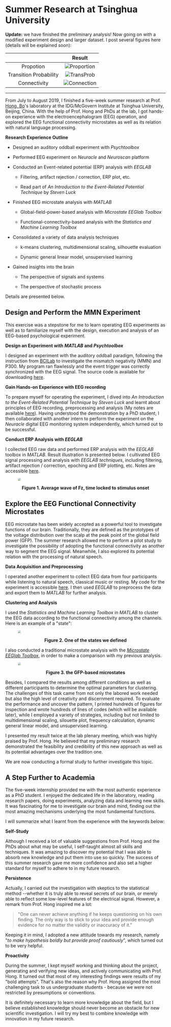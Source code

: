# Summer Research at Tsinghua University

**Update:** we have finished the preliminary analysis! Now going on with a modified experiment design and larger dataset. I post several figures here (details will be explained soon):

|                        |               Result               |
| :--------------------: | :--------------------------------: |
|       Propotion        |   ![Proportion](newMondProp.png)   |
| Transition Probability | ![TransProb](newMondTransProb.png) |
|      Connectivity      |  ![Connection](newMondNegCon.png)  |



---

From July to August 2019, I finished a five-week summer research at Prof. [Hong, Bo](http://mcgovern.med.tsinghua.edu.cn/en/infoshow-1205.html)'s laboratory at the IDG/McGovern Institute at Tsinghua University, Beijing, China. With the help of Prof. Hong and PhDs at the lab, I got hands-on experience with the electroencephalogram (EEG) operation, and explored the EEG functional connectivity microstates as well as its relation with natural language processing.

**Research Experience Outline**

-   Designed an auditory oddball experiment with *Psychtoolbox*

-   Performed EEG experiment on *Neuracle* and *Neuroscan* platform

-   Conducted an Event-related potential (ERP) analysis with *EEGLAB*

    -   Filtering, artifact rejection / correction, ERP plot, etc.

    -   Read part of *An Introduction to the Event-Related Potential Technique* by *Steven Luck*

-   Finished EEG microstate analysis with *MATLAB*

    -   Global-field-power-based analysis with *Microstate EEGlab Toolbox*

    -   Functional-connectivity-based analysis with the *Statistics and Machine Learning Toolbox*

-   Consolidated a variety of data analysis techniques

    -   k-means clustering, multidimensional scaling, silhouette evaluation

    -   Dynamic general linear model, unsupervised learning

-   Gained insights into the brain

    -   The perspective of signals and systems

    -   The perspective of stochastic process

Details are presented below.



## Design and Perform the MMN Experiment

This exercise was a stepstone for me to learn operating EEG experiments as well as to familiarize myself with the design, execution and analysis of an EEG-based psychological experiment.

**Design an Experiment with *MATLAB* and *Psychtoolbox***

I designed an experiment with the auditory oddball paradigm, following the instruction from [BCILab](http://naplab.ee.columbia.edu/uploads/6/4/8/4/64845489/labinstruction5.pdf) to investigate the mismatch negativity (MMN) and P300. My program ran flawlessly and the event trigger was correctly synchronized with the EEG signal. The source code is available for downloading [here](mmn/Task1A.m).

**Gain Hands-on Experience with EEG recording**

To prepare myself for operating the experiment, I dived into *An Introduction to the Event-Related Potential Technique* by *Steven Luck* and learnt about principles of EEG recording, preprocessing and analysis (My notes are available [here](mmn/the%20Event-related%20Potential%20Technique.md)). Having understood the demonstration by a PhD student, I then collaborated with another intern to perform the experiment on the *Neuracle* digital EEG monitoring system independently, which turned out to be successful.

**Conduct ERP Analysis with *EEGLAB***

I collected EEG raw data and performed ERP analysis with the *EEGLAB* toolbox in *MATLAB*. Result illustration is presented below. I cultivated EEG signal processing and analysis with *EEGLAB techniques*, including filtering, artifact rejection / correction, epoching and ERP plotting, etc. Notes are accessible [here](mmn/Basic%20EEGLAB%20Processing.md).

<figure>
	<p><img src = "mmn/mmn_1_result.jpg" style = "zoom:50%" /></p>
	<figcaption><center><strong> Figure 1. Average wave of Fz, time locked to stimulus onset </strong></center></figcaption>
</figure>



## Explore the EEG Functional Connectivity Microstates

EEG microstate has been widely accepted as a powerful tool to investigate functions of our brain. Traditionally, they are defined as the prototypes of the voltage distribution over the scalp at the peak point of the global field power (GFP). The summer research allowed me to perform a pilot study to investigate the possibility of adopting the functional connectivity as another way to segment the EEG signal. Meanwhile, I also explored its potential relation with the processing of natural speech.

**Data Acquisition and Preprocessing**

I operated another experiment to collect EEG data from four participants while listening to natural speech, classical music or resting. My code for the experiment is accessible [here](microstate/Task2A.m). I then used *EEGLAB* to preprocess the data and export them to *MATLAB* for further analysis.

**Clustering and Analysis**

I used the *Statistics and Machine Learning Toolbox* in *MATLAB* to cluster the EEG data according to the functional connectivity among the channels. Here is an example of a "state":

<figure>
	<p><img src = "microstate/Microstate_Demo.jpg" style = "zoom:50%" /></p>
	<figcaption><center><strong> Figure 2. One of the states we defined </strong></center></figcaption>
</figure>

I also conducted a traditional microstate analysis with the [*Microstate EEGlab Toolbox*](https://github.com/atpoulsen/Microstate-EEGlab-toolbox), in order to make a comparison with my previous analysis.

<figure>
	<p><img src = "microstate/GFPMicrostates.jpg" style = "zoom:50%" /></p>
	<figcaption><center><strong> Figure 3. the GFP-based microstates </strong></center></figcaption>
</figure>

Besides, I compared the results among different conditions as well as different participants to determine the optimal parameters for clustering. The challenges of this task came from not only the labored work needed but also the high level of creativity and discernment required. To evaluate the performance and uncover the pattern, I printed hundreds of figures for inspection and wrote hundreds of lines of codes (which will be available later), while I employed a variety of strategies, including but not limited to multidimensional scaling, silouette plot, frequency calculation, dynamic general linear model, and unsupervised learning.

I presented my result twice at the lab plenary meeting, which was highly praised by Prof. Hong. He believed that my preliminary research demonstrated the feasibility and credibility of this new approach as well as its potential advantages over the tradition one.

We are now conducting a formal study to further investigate this topic.



## A Step Further to Academia

The five-week internship provided me with the most authentic experience as a PhD student. I enjoyed the dedicated life in the laboratory, reading research papers, doing experiments, analyzing data and learning new skills. It was fascinating for me to investigate our brain and mind, finding out the most amazing mechanisms underlying the most fundamental functions.

I will summarize what I learnt from the experience with the keywords below:

**Self-Study**

Although I received a lot of valuable suggestions from Prof. Hong and the PhDs about what may be useful, I self-taught almost all skills and techniques. It was amazing to discover my potential that I was able to absorb new knowledge and put them into use so quickly. The success of this summer research gave me more confidence and also set a higher standard for myself to adhere to in my future research.

**Persistence**

Actually, I carried out the investigation with skeptics to the statistical method --whether it is truly able to reveal secrets of our brain, or merely able to reflect some low-level features of the electrical signal. However, a remark from Prof. Hong inspired me a lot:

> "One can never achieve anything if he keeps questioning on his own finding. The only way is to stick to your idea and provide enough evidence for no matter the validity or inaccuracy of it."

Keeping it in mind, I adopted a new attitude towards my research, namely \"*to make hypothesis boldly but provide proof cautiously*\", which turned out to be very helpful.

**Proactivity**

During the summer, I kept myself working and thinking about the project, generating and verifying new ideas, and actively communicating with Prof. Hong. It turned out that most of my interesting findings were results of my \"bold attempts\". That\'s also the reason why Prof. Hong assigned the most challenging task to us undergraduate students - because we were not restricted by presumptions or conventions.

It is definitely necessary to learn more knowledge about the field, but I believe established knowledge should never become an obstacle for new scientific investigation. I will try my best to combine knowledge with innovation in my future research.
